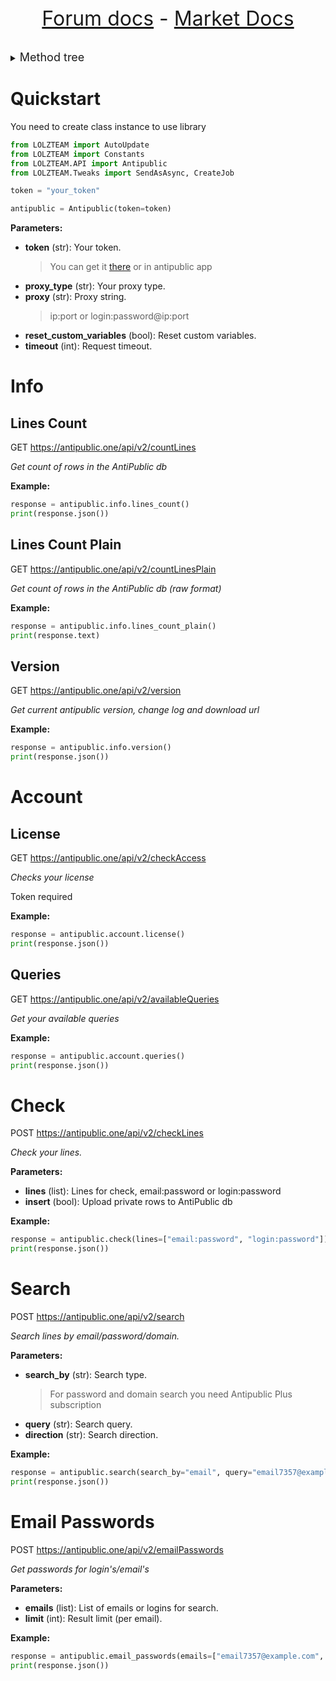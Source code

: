 <font size=6 style="margin: auto"> <center>

[Forum docs](https://github.com/AS7RIDENIED/LOLZTEAM/blob/main/LOLZTEAM/Documentation/Forum.md) - [Market Docs](https://github.com/AS7RIDENIED/LOLZTEAM/blob/main/LOLZTEAM/Documentation/Market.md)

</center></font>

<details>

<summary><font size="4">Method tree</font></summary>

* [Info](#info)
  * [Lines Count](#lines-count)
  * [Lines Count Plain](#lines-count-plain)
  * [Version](#version)
* [Account](#account)
  * [License](#license)
  * [Queries](#queries)
* [Check](#check)
* [Search](#search)
* [Email Passwords](#email-passwords)


</details>

# Quickstart

You need to create class instance to use library

```python
from LOLZTEAM import AutoUpdate
from LOLZTEAM import Constants
from LOLZTEAM.API import Antipublic
from LOLZTEAM.Tweaks import SendAsAsync, CreateJob

token = "your_token"

antipublic = Antipublic(token=token)
```

**Parameters:**

- **token** (str): Your token.
  > You can get it [there](https://zelenka.guru/account/antipublic) or in antipublic app
- **proxy_type** (str): Your proxy type.
- **proxy** (str): Proxy string.
  > ip:port or login:password@ip:port
- **reset_custom_variables** (bool): Reset custom variables.
- **timeout** (int): Request timeout.

# Info

## Lines Count

GET https://antipublic.one/api/v2/countLines

*Get count of rows in the AntiPublic db*

**Example:**

```python
response = antipublic.info.lines_count()
print(response.json())
```


## Lines Count Plain

GET https://antipublic.one/api/v2/countLinesPlain

*Get count of rows in the AntiPublic db (raw format)*

**Example:**

```python
response = antipublic.info.lines_count_plain()
print(response.text)
```


## Version

GET https://antipublic.one/api/v2/version

*Get current antipublic version, change log and download url*

**Example:**

```python
response = antipublic.info.version()
print(response.json())
```


# Account

## License

GET https://antipublic.one/api/v2/checkAccess

*Checks your license*

Token required

**Example:**

```python
response = antipublic.account.license()
print(response.json())
```


## Queries

GET https://antipublic.one/api/v2/availableQueries

*Get your available queries*

**Example:**

```python
response = antipublic.account.queries()
print(response.json())
```


# Check

POST https://antipublic.one/api/v2/checkLines

*Check your lines.*

**Parameters:**

- **lines** (list): Lines for check, email:password or login:password
- **insert** (bool): Upload private rows to AntiPublic db

**Example:**

```python
response = antipublic.check(lines=["email:password", "login:password"])
print(response.json())
```


# Search

POST https://antipublic.one/api/v2/search

*Search lines by email/password/domain.*

**Parameters:**

- **search_by** (str): Search type.
    > For password and domain search you need Antipublic Plus subscription
- **query** (str): Search query.
- **direction** (str): Search direction.

**Example:**

```python
response = antipublic.search(search_by="email", query="email7357@example.com")
print(response.json())
```


# Email Passwords

POST https://antipublic.one/api/v2/emailPasswords

*Get passwords for login's/email's*

**Parameters:**

- **emails** (list): List of emails or logins for search.
- **limit** (int): Result limit (per email).

**Example:**

```python
response = antipublic.email_passwords(emails=["email7357@example.com", "email7358@example.com"], limit=1)
print(response.json())
```


